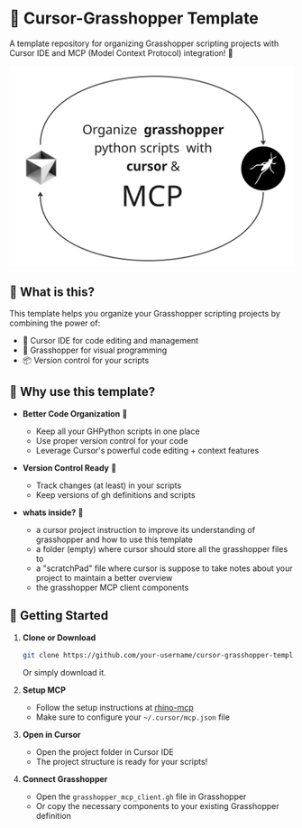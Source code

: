 # 🦗 Cursor-Grasshopper Template

A template repository for organizing Grasshopper scripting projects with Cursor IDE and MCP (Model Context Protocol) integration! 🚀

![Project Overview](docs/img.jpg)

## 🌟 What is this?

This template helps you organize your Grasshopper scripting projects by combining the power of:
- 📝 Cursor IDE for code editing and management
- 🦗 Grasshopper for visual programming
- 📦 Version control for your scripts

## 🎯 Why use this template?

- **Better Code Organization** 📁
  - Keep all your GHPython scripts in one place
  - Use proper version control for your code
  - Leverage Cursor's powerful code editing + context features

- **Version Control Ready** 🔄
  - Track changes (at least) in your scripts
  - Keep versions of gh definitions and scripts

- **whats inside?** 🔄
    - a cursor project instruction to improve its understanding of grasshopper and how to use this template
    - a folder (empty) where cursor should store all the grasshopper files to
    - a "scratchPad" file where cursor is suppose to take notes about your project to maintain a better overview
    - the grasshopper MCP client components 
    
## 🚀 Getting Started

1. **Clone or Download**
   ```bash
   git clone https://github.com/your-username/cursor-grasshopper-template
   ```
   Or simply download it.

2. **Setup MCP**
   - Follow the setup instructions at [rhino-mcp](https://github.com/SerjoschDuering/rhino-mcp)
   - Make sure to configure your `~/.cursor/mcp.json` file

3. **Open in Cursor**
   - Open the project folder in Cursor IDE
   - The project structure is ready for your scripts!

4. **Connect Grasshopper**
   - Open the `grasshopper_mcp_client.gh` file in Grasshopper
   - Or copy the necessary components to your existing Grasshopper definition

